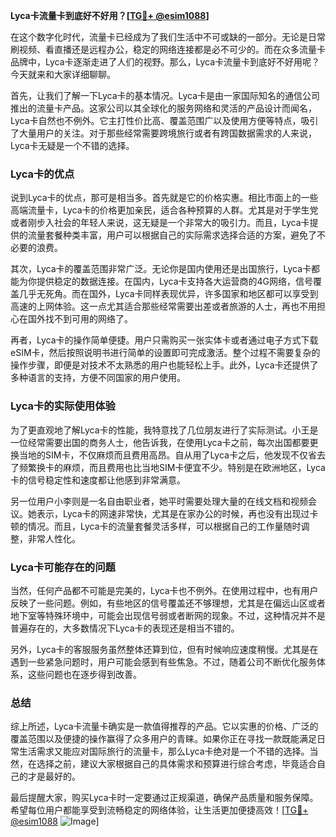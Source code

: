 **Lyca卡流量卡到底好不好用？[[TG💪+ @esim1088](https://t.me/s/esim1088)]**

在这个数字化时代，流量卡已经成为了我们生活中不可或缺的一部分。无论是日常刷视频、看直播还是远程办公，稳定的网络连接都是必不可少的。而在众多流量卡品牌中，Lyca卡逐渐走进了人们的视野。那么，Lyca卡流量卡到底好不好用呢？今天就来和大家详细聊聊。

首先，让我们了解一下Lyca卡的基本情况。Lyca卡是由一家国际知名的通信公司推出的流量卡产品。这家公司以其全球化的服务网络和灵活的产品设计而闻名，Lyca卡自然也不例外。它主打性价比高、覆盖范围广以及使用方便等特点，吸引了大量用户的关注。对于那些经常需要跨境旅行或者有跨国数据需求的人来说，Lyca卡无疑是一个不错的选择。

### Lyca卡的优点

说到Lyca卡的优点，那可是相当多。首先就是它的价格实惠。相比市面上的一些高端流量卡，Lyca卡的价格更加亲民，适合各种预算的人群。尤其是对于学生党或者刚步入社会的年轻人来说，这无疑是一个非常大的吸引力。而且，Lyca卡提供的流量套餐种类丰富，用户可以根据自己的实际需求选择合适的方案，避免了不必要的浪费。

其次，Lyca卡的覆盖范围非常广泛。无论你是国内使用还是出国旅行，Lyca卡都能为你提供稳定的数据连接。在国内，Lyca卡支持各大运营商的4G网络，信号覆盖几乎无死角。而在国外，Lyca卡同样表现优异，许多国家和地区都可以享受到高速的上网体验。这一点尤其适合那些经常需要出差或者旅游的人士，再也不用担心在国外找不到可用的网络了。

再者，Lyca卡的操作简单便捷。用户只需购买一张实体卡或者通过电子方式下载eSIM卡，然后按照说明书进行简单的设置即可完成激活。整个过程不需要复杂的操作步骤，即便是对技术不太熟悉的用户也能轻松上手。此外，Lyca卡还提供了多种语言的支持，方便不同国家的用户使用。

### Lyca卡的实际使用体验

为了更直观地了解Lyca卡的性能，我特意找了几位朋友进行了实际测试。小王是一位经常需要出国的商务人士，他告诉我，在使用Lyca卡之前，每次出国都要更换当地的SIM卡，不仅麻烦而且费用高昂。自从用了Lyca卡之后，他发现不仅省去了频繁换卡的麻烦，而且费用也比当地SIM卡便宜不少。特别是在欧洲地区，Lyca卡的信号稳定性和速度都让他感到非常满意。

另一位用户小李则是一名自由职业者，她平时需要处理大量的在线文档和视频会议。她表示，Lyca卡的网速非常快，尤其是在家办公的时候，再也没有出现过卡顿的情况。而且，Lyca卡的流量套餐灵活多样，可以根据自己的工作量随时调整，非常人性化。

### Lyca卡可能存在的问题

当然，任何产品都不可能是完美的，Lyca卡也不例外。在使用过程中，也有用户反映了一些问题。例如，有些地区的信号覆盖还不够理想，尤其是在偏远山区或者地下室等特殊环境中，可能会出现信号弱或者断网的现象。不过，这种情况并不是普遍存在的，大多数情况下Lyca卡的表现还是相当不错的。

另外，Lyca卡的客服服务虽然整体还算到位，但有时候响应速度稍慢。尤其是在遇到一些紧急问题时，用户可能会感到有些焦急。不过，随着公司不断优化服务体系，这些问题也在逐步得到改善。

### 总结

综上所述，Lyca卡流量卡确实是一款值得推荐的产品。它以实惠的价格、广泛的覆盖范围以及便捷的操作赢得了众多用户的青睐。如果你正在寻找一款既能满足日常生活需求又能应对国际旅行的流量卡，那么Lyca卡绝对是一个不错的选择。当然，在选择之前，建议大家根据自己的具体需求和预算进行综合考虑，毕竟适合自己的才是最好的。

最后提醒大家，购买Lyca卡时一定要通过正规渠道，确保产品质量和服务保障。希望每位用户都能享受到流畅稳定的网络体验，让生活更加便捷高效！[[TG💪+ @esim1088](https://t.me/s/esim1088) ![Image](https://i.postimg.cc/4NQfJmqS/Snipaste-2025-05-13-00-14-12.png)]